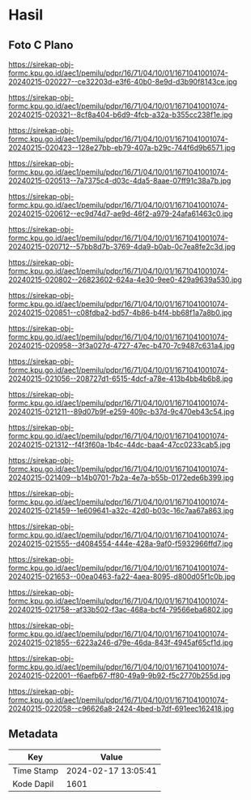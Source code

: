 # Hasil

## Foto C Plano

https://sirekap-obj-formc.kpu.go.id/aec1/pemilu/pdpr/16/71/04/10/01/1671041001074-20240215-020227--ce32203d-e3f6-40b0-8e9d-d3b90f8143ce.jpg

https://sirekap-obj-formc.kpu.go.id/aec1/pemilu/pdpr/16/71/04/10/01/1671041001074-20240215-020321--8cf8a404-b6d9-4fcb-a32a-b355cc238f1e.jpg

https://sirekap-obj-formc.kpu.go.id/aec1/pemilu/pdpr/16/71/04/10/01/1671041001074-20240215-020423--128e27bb-eb79-407a-b29c-744f6d9b6571.jpg

https://sirekap-obj-formc.kpu.go.id/aec1/pemilu/pdpr/16/71/04/10/01/1671041001074-20240215-020513--7a7375c4-d03c-4da5-8aae-07ff91c38a7b.jpg

https://sirekap-obj-formc.kpu.go.id/aec1/pemilu/pdpr/16/71/04/10/01/1671041001074-20240215-020612--ec9d74d7-ae9d-46f2-a979-24afa61463c0.jpg

https://sirekap-obj-formc.kpu.go.id/aec1/pemilu/pdpr/16/71/04/10/01/1671041001074-20240215-020712--57bb8d7b-3769-4da9-b0ab-0c7ea8fe2c3d.jpg

https://sirekap-obj-formc.kpu.go.id/aec1/pemilu/pdpr/16/71/04/10/01/1671041001074-20240215-020802--26823602-624a-4e30-9ee0-429a9639a530.jpg

https://sirekap-obj-formc.kpu.go.id/aec1/pemilu/pdpr/16/71/04/10/01/1671041001074-20240215-020851--c08fdba2-bd57-4b86-b4f4-bb68f1a7a8b0.jpg

https://sirekap-obj-formc.kpu.go.id/aec1/pemilu/pdpr/16/71/04/10/01/1671041001074-20240215-020958--3f3a027d-4727-47ec-b470-7c9487c631a4.jpg

https://sirekap-obj-formc.kpu.go.id/aec1/pemilu/pdpr/16/71/04/10/01/1671041001074-20240215-021056--208727d1-6515-4dcf-a78e-413b4bb4b6b8.jpg

https://sirekap-obj-formc.kpu.go.id/aec1/pemilu/pdpr/16/71/04/10/01/1671041001074-20240215-021211--89d07b9f-e259-409c-b37d-9c470eb43c54.jpg

https://sirekap-obj-formc.kpu.go.id/aec1/pemilu/pdpr/16/71/04/10/01/1671041001074-20240215-021312--f4f3f60a-1b4c-44dc-baa4-47cc0233cab5.jpg

https://sirekap-obj-formc.kpu.go.id/aec1/pemilu/pdpr/16/71/04/10/01/1671041001074-20240215-021409--b14b0701-7b2a-4e7a-b55b-0172ede6b399.jpg

https://sirekap-obj-formc.kpu.go.id/aec1/pemilu/pdpr/16/71/04/10/01/1671041001074-20240215-021459--1e609641-a32c-42d0-b03c-16c7aa67a863.jpg

https://sirekap-obj-formc.kpu.go.id/aec1/pemilu/pdpr/16/71/04/10/01/1671041001074-20240215-021555--d4084554-444e-428a-9af0-f5932966ffd7.jpg

https://sirekap-obj-formc.kpu.go.id/aec1/pemilu/pdpr/16/71/04/10/01/1671041001074-20240215-021653--00ea0463-fa22-4aea-8095-d800d05f1c0b.jpg

https://sirekap-obj-formc.kpu.go.id/aec1/pemilu/pdpr/16/71/04/10/01/1671041001074-20240215-021758--af33b502-f3ac-468a-bcf4-79566eba6802.jpg

https://sirekap-obj-formc.kpu.go.id/aec1/pemilu/pdpr/16/71/04/10/01/1671041001074-20240215-021855--6223a246-d79e-46da-843f-4945af65cf1d.jpg

https://sirekap-obj-formc.kpu.go.id/aec1/pemilu/pdpr/16/71/04/10/01/1671041001074-20240215-022001--f6aefb67-ff80-49a9-9b92-f5c2770b255d.jpg

https://sirekap-obj-formc.kpu.go.id/aec1/pemilu/pdpr/16/71/04/10/01/1671041001074-20240215-022058--c96626a8-2424-4bed-b7df-691eec162418.jpg


## Metadata

| Key        | Value               |
| ---------- | ------------------- |
| Time Stamp | 2024-02-17 13:05:41 |
| Kode Dapil | 1601                |



